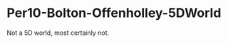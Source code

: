 Per10-Bolton-Offenholley-5DWorld
================================

Not a 5D world, most certainly not.
